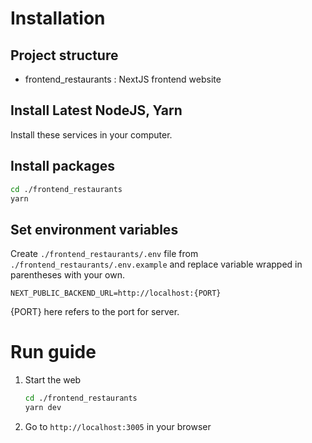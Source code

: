 # Installation

## Project structure

-   frontend_restaurants : NextJS frontend website

## Install Latest NodeJS, Yarn

Install these services in your computer.

## Install packages

```bash
cd ./frontend_restaurants
yarn
```

## Set environment variables

Create `./frontend_restaurants/.env` file from `./frontend_restaurants/.env.example` and replace variable wrapped in parentheses with your own.

```text
NEXT_PUBLIC_BACKEND_URL=http://localhost:{PORT}
```

{PORT} here refers to the port for server.

# Run guide

1. Start the web

    ```bash
    cd ./frontend_restaurants
    yarn dev
    ```

2. Go to `http://localhost:3005` in your browser
